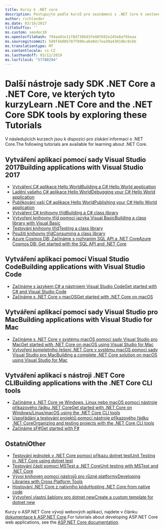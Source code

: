 ```yaml
---
title: Kurzy k .NET core
description: Postupujte podle kurzů pro seznámení s .NET Core k sestavení aplikací a knihoven pro Mac, Linux a Windows.
author: richlander
ms.date: 03/16/2017
titleSuffix: ''
ms.custom: seodec18
ms.openlocfilehash: 794aa91e11f8d7386d3fe98f692e245e8af95eaa
ms.sourcegitcommit: 5d9f4b805787f890ca6e0dc7ea30a43018bc9cbb
ms.translationtype: MT
ms.contentlocale: cs-CZ
ms.lasthandoff: 03/12/2019
ms.locfileid: "57788294"
---
```

# <a name="learn-net-core-and-the-net-core-sdk-tools-by-exploring-these-tutorials"></a><span data-ttu-id="c6817-103">Další nástroje sady SDK .NET Core a .NET Core, ve kterých tyto kurzy</span><span class="sxs-lookup"><span data-stu-id="c6817-103">Learn .NET Core and the .NET Core SDK tools by exploring these Tutorials</span></span>

<span data-ttu-id="c6817-104">V následujících kurzech jsou k dispozici pro získání informací o .NET Core.</span><span class="sxs-lookup"><span data-stu-id="c6817-104">The following tutorials are available for learning about .NET Core.</span></span>

## <a name="building-applications-with-visual-studio-2017"></a><span data-ttu-id="c6817-105">Vytváření aplikací pomocí sady Visual Studio 2017</span><span class="sxs-lookup"><span data-stu-id="c6817-105">Building applications with Visual Studio 2017</span></span>

- [<span data-ttu-id="c6817-106">Vytváření C# aplikace Hello World</span><span class="sxs-lookup"><span data-stu-id="c6817-106">Building a C# Hello World application</span></span>](with-visual-studio.md)
- [<span data-ttu-id="c6817-107">Ladění vašeho C# aplikace Hello World</span><span class="sxs-lookup"><span data-stu-id="c6817-107">Debugging your C# Hello World application</span></span>](debugging-with-visual-studio.md)
- [<span data-ttu-id="c6817-108">Publikování vaší C# aplikace Hello World</span><span class="sxs-lookup"><span data-stu-id="c6817-108">Publishing your C# Hello World application</span></span>](publishing-with-visual-studio.md)
- [<span data-ttu-id="c6817-109">Vytváření C# knihovny tříd</span><span class="sxs-lookup"><span data-stu-id="c6817-109">Building a C# class library</span></span>](library-with-visual-studio.md)
- [<span data-ttu-id="c6817-110">Vytvoření knihovny tříd pomocí jazyka Visual Basic</span><span class="sxs-lookup"><span data-stu-id="c6817-110">Building a class library with Visual Basic</span></span>](vb-library-with-visual-studio.md)
- [<span data-ttu-id="c6817-111">Testování knihovny tříd</span><span class="sxs-lookup"><span data-stu-id="c6817-111">Testing a class library</span></span>](testing-library-with-visual-studio.md)
- [<span data-ttu-id="c6817-112">Použití knihovny tříd</span><span class="sxs-lookup"><span data-stu-id="c6817-112">Consuming a class library</span></span>](consuming-library-with-visual-studio.md)
- [<span data-ttu-id="c6817-113">Azure Cosmos DB: Začínáme s rozhraním SQL API a .NET Core</span><span class="sxs-lookup"><span data-stu-id="c6817-113">Azure Cosmos DB: Get started with the SQL API and .NET Core</span></span>](/azure/cosmos-db/sql-api-dotnetcore-get-started)

## <a name="building-applications-with-visual-studio-code"></a><span data-ttu-id="c6817-114">Vytváření aplikací pomocí Visual Studio Code</span><span class="sxs-lookup"><span data-stu-id="c6817-114">Building applications with Visual Studio Code</span></span>

- [<span data-ttu-id="c6817-115">Začínáme s jazykem C# a nástrojem Visual Studio Code</span><span class="sxs-lookup"><span data-stu-id="c6817-115">Get started with C# and Visual Studio Code</span></span>](with-visual-studio-code.md)
- [<span data-ttu-id="c6817-116">Začínáme s .NET Core v macOS</span><span class="sxs-lookup"><span data-stu-id="c6817-116">Get started with .NET Core on macOS</span></span>](using-on-macos.md)

## <a name="building-applications-with-visual-studio-for-mac"></a><span data-ttu-id="c6817-117">Vytváření aplikací pomocí sady Visual Studio pro Mac</span><span class="sxs-lookup"><span data-stu-id="c6817-117">Building applications with Visual Studio for Mac</span></span>

- [<span data-ttu-id="c6817-118">Začínáme s .NET Core v systému macOS pomocí sady Visual Studio pro Mac</span><span class="sxs-lookup"><span data-stu-id="c6817-118">Get started with .NET Core on macOS using Visual Studio for Mac</span></span>](using-on-mac-vs.md)
- [<span data-ttu-id="c6817-119">Vytvoření kompletního řešení .NET Core v systému macOS pomocí sady Visual Studio pro Mac</span><span class="sxs-lookup"><span data-stu-id="c6817-119">Building a complete .NET Core solution on macOS using Visual Studio for Mac</span></span>](using-on-mac-vs-full-solution.md)

## <a name="building-applications-with-the-net-core-cli-tools"></a><span data-ttu-id="c6817-120">Vytváření aplikací s nástroji .NET Core CLI</span><span class="sxs-lookup"><span data-stu-id="c6817-120">Building applications with the .NET Core CLI tools</span></span>

- [<span data-ttu-id="c6817-121">Začínáme s .NET Core ve Windows, Linux nebo macOS pomocí nástroje příkazového řádku .NET Core</span><span class="sxs-lookup"><span data-stu-id="c6817-121">Get started with .NET Core on Windows/Linux/macOS using the .NET Core CLI tools</span></span>](using-with-xplat-cli.md)
- [<span data-ttu-id="c6817-122">Uspořádání a testování projektů pomocí nástroje příkazového řádku .NET Core</span><span class="sxs-lookup"><span data-stu-id="c6817-122">Organizing and testing projects with the .NET Core CLI tools</span></span>](testing-with-cli.md)
- [<span data-ttu-id="c6817-123">Začínáme sF#</span><span class="sxs-lookup"><span data-stu-id="c6817-123">Get started with F#</span></span>](../../fsharp/get-started/get-started-command-line.md)

## <a name="other"></a><span data-ttu-id="c6817-124">Ostatní</span><span class="sxs-lookup"><span data-stu-id="c6817-124">Other</span></span>
- [<span data-ttu-id="c6817-125">Testování jednotek v .NET Core pomocí příkazu dotnet test</span><span class="sxs-lookup"><span data-stu-id="c6817-125">Unit Testing in .NET Core using dotnet test</span></span>](../testing/unit-testing-with-dotnet-test.md)
- [<span data-ttu-id="c6817-126">Testování částí pomocí MSTest a .NET Core</span><span class="sxs-lookup"><span data-stu-id="c6817-126">Unit testing with MSTest and .NET Core</span></span>](../testing/unit-testing-with-mstest.md)
- [<span data-ttu-id="c6817-127">Vývoj knihoven pomocí nástrojů pro různé platformy</span><span class="sxs-lookup"><span data-stu-id="c6817-127">Developing Libraries with Cross Platform Tools</span></span>](libraries.md)
- [<span data-ttu-id="c6817-128">Hostování .NET Core z nativního kódu</span><span class="sxs-lookup"><span data-stu-id="c6817-128">Hosting .NET Core from native code</span></span>](netcore-hosting.md)
- [<span data-ttu-id="c6817-129">Vytvoření vlastní šablony pro dotnet new</span><span class="sxs-lookup"><span data-stu-id="c6817-129">Create a custom template for dotnet new</span></span>](create-custom-template.md)

<span data-ttu-id="c6817-130">Kurzy o ASP.NET Core vývoji webových aplikací, najdete v článku [dokumentace k ASP.NET Core](/aspnet/core/).</span><span class="sxs-lookup"><span data-stu-id="c6817-130">For tutorials about developing ASP.NET Core web applications, see the [ASP.NET Core documentation](/aspnet/core/).</span></span>
